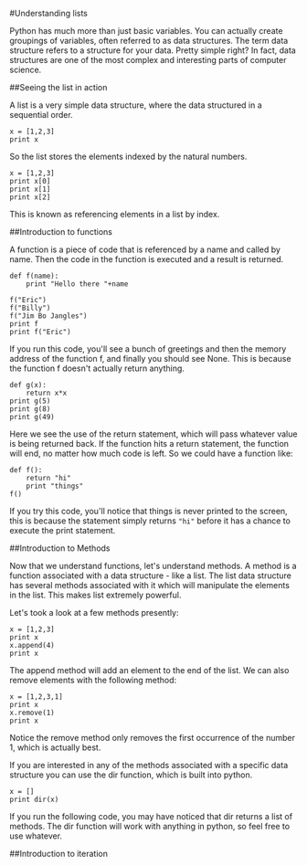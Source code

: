 #Understanding lists

Python has much more than just basic variables.  You can actually create groupings of variables, often referred to as data structures.  The term data structure refers to a structure for your data.  Pretty simple right?  In fact, data structures are one of the most complex and interesting parts of computer science.

##Seeing the list in action

A list is a very simple data structure, where the data structured in a sequential order.  

```
x = [1,2,3]
print x
```

So the list stores the elements indexed by the natural numbers.  

```
x = [1,2,3]
print x[0]
print x[1]
print x[2]
``` 

This is known as referencing elements in a list by index.  

##Introduction to functions

A function is a piece of code that is referenced by a name and called by name.  Then the code in the function is executed and a result is returned.

```
def f(name):
	print "Hello there "+name

f("Eric")
f("Billy")
f("Jim Bo Jangles")
print f
print f("Eric") 
```

If you run this code, you'll see a bunch of greetings and then the memory address of the function f, and finally you should see None.  This is because the function f doesn't actually return anything.  

```
def g(x):
	return x*x
print g(5)
print g(8)
print g(49)
```

Here we see the use of the return statement, which will pass whatever value is being returned back.  If the function hits a return statement, the function will end, no matter how much code is left.  So we could have a function like:

```
def f():
	return "hi"
	print "things"
f()
```

If you try this code, you'll notice that things is never printed to the screen, this is because the statement simply returns `"hi"` before it has a chance to execute the print statement.

##Introduction to Methods

Now that we understand functions, let's understand methods.  A method is a function associated with a data structure - like a list.  The list data structure has several methods associated with it which will manipulate the elements in the list.  This makes list extremely powerful.

Let's took a look at a few methods presently:

```
x = [1,2,3]
print x
x.append(4)
print x
```

The append method will add an element to the end of the list.  We can also remove elements with the following method:

```
x = [1,2,3,1]
print x
x.remove(1)
print x
```

Notice the remove method only removes the first occurrence of the number 1, which is actually best.  

If you are interested in any of the methods associated with a specific data structure you can use the dir function, which is built into python. 

```
x = []
print dir(x)
```

If you run the following code, you may have noticed that dir returns a list of methods.  The dir function will work with anything in python, so feel free to use whatever.

##Introduction to iteration




